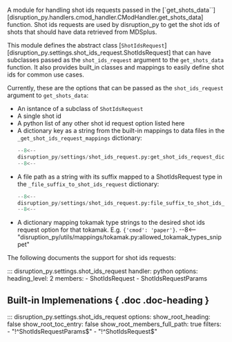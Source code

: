 A module for handling shot ids requests passed in the [`get_shots_data``][disruption_py.handlers.cmod_handler.CModHandler.get_shots_data] 
function. Shot ids requests are used by disruption_py to get the shot ids of shots that should have data retrieved from MDSplus.

This module defines the abstract class [`ShotIdsRequest`][disruption_py.settings.shot_ids_request.ShotIdsRequest] that can have subclasses passed as the `shot_ids_request`
argument to the `get_shots_data` function.
It also provides built_in classes and mappings to easily define shot ids for common use cases.

Currently, these are the options that can be passed as the `shot_ids_request` argument to `get_shots_data`:

- An isntance of a subclass of `ShotIdsRequest`
- A single shot id
- A python list of any other shot id request option listed here
- A dictionary key as a string from the built-in mappings to data files in the `_get_shot_ids_request_mappings` dictionary: 
	```python
	--8<--
	disruption_py/settings/shot_ids_request.py:get_shot_ids_request_dict
	--8<--
	```
- A file path as a string with its suffix mapped to a ShotIdsRequest type in the `_file_suffix_to_shot_ids_request` dictionary:
	```python
	--8<--
	disruption_py/settings/shot_ids_request.py:file_suffix_to_shot_ids_request_dict
	--8<--
	```
- A dictionary mapping tokamak type strings to the desired shot ids request option for that tokamak.  E.g. `{'cmod': 'paper'}`.
	--8<-- "disruption_py/utils/mappings/tokamak.py:allowed_tokamak_types_snippet"

The following documents the support for shot ids requests:

::: disruption_py.settings.shot_ids_request
    handler: python
	options:
	  heading_level: 2
	  members:
	  - ShotIdsRequest
	  - ShotIdsRequestParams

## Built-in Implemenations { .doc .doc-heading }

::: disruption_py.settings.shot_ids_request
	options:
		show_root_heading: false
		show_root_toc_entry: false
		show_root_members_full_path: true
		filters:
		- "!^ShotIdsRequestParams$"
		- "!^ShotIdsRequest$"